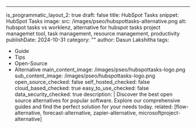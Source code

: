 ---
is_programmatic_layout_2: true
draft: false
title: HubSpot Tasks
snippet: HubSpot Tasks
image:
  src: /images/pseo/hubspottasks-alternative.png
  alt: hubspot tasks vs worklenz, alternative for hubspot tasks project managemet tool, task management, resource management, productivity
publishDate: 2024-10-31
category: ""
author: Dasun Lakshitha
tags:
  - Guide
  - Tips
  - Open-Source
  - Alternative
main_content_image: /images/pseo/hubspottasks-logo.png
sub_content_image: /images/pseo/hubspottasks-logo.png
open_source_checked: false
self_hosted_checked: false
cloud_based_checked: true
easy_to_use_checked: false
data_security_checked: true
description: |
   Discover the best open source alternatives for popular software. Explore our comprehensive guides and find the perfect solution for your needs today.
related: [flow-alternative, forecast-alternative, zapier-alternative, microsoftproject-alternative]